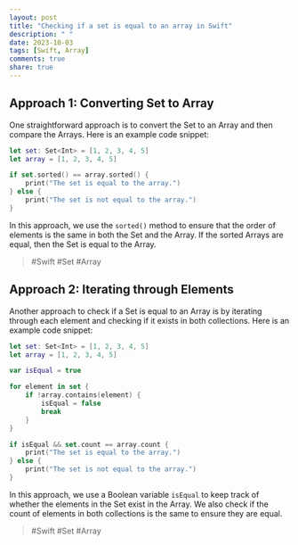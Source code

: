 ```yaml
---
layout: post
title: "Checking if a set is equal to an array in Swift"
description: " "
date: 2023-10-03
tags: [Swift, Array]
comments: true
share: true
---
```


## Approach 1: Converting Set to Array

One straightforward approach is to convert the Set to an Array and then compare the Arrays. Here is an example code snippet:

```swift
let set: Set<Int> = [1, 2, 3, 4, 5]
let array = [1, 2, 3, 4, 5]

if set.sorted() == array.sorted() {
    print("The set is equal to the array.")
} else {
    print("The set is not equal to the array.")
}
```

In this approach, we use the `sorted()` method to ensure that the order of elements is the same in both the Set and the Array. If the sorted Arrays are equal, then the Set is equal to the Array.

> #Swift #Set #Array

## Approach 2: Iterating through Elements

Another approach to check if a Set is equal to an Array is by iterating through each element and checking if it exists in both collections. Here is an example code snippet:

```swift
let set: Set<Int> = [1, 2, 3, 4, 5]
let array = [1, 2, 3, 4, 5]

var isEqual = true

for element in set {
    if !array.contains(element) {
        isEqual = false
        break
    }
}

if isEqual && set.count == array.count {
    print("The set is equal to the array.")
} else {
    print("The set is not equal to the array.")
}
```

In this approach, we use a Boolean variable `isEqual` to keep track of whether the elements in the Set exist in the Array. We also check if the count of elements in both collections is the same to ensure they are equal.

> #Swift #Set #Array